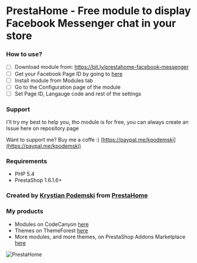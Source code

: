 # PrestaHome - Free module to display Facebook Messenger chat in your store

### How to use?

- [ ] Download module from: https://bit.ly/prestahome-facebook-messenger
- [ ] Get your Facebook Page ID by going to [here](https://commentpicker.com/find-facebook-id.php)
- [ ] Install module from Modules tab
- [ ] Go to the Configuration page of the module
- [ ] Set Page ID, Langauge code and rest of the settings

### Support

I'll try my best to help you, tho module is for free, you can always create an Issue here on repository page

Want to support me? Buy me a coffe :) [https://paypal.me/kpodemski](https://paypal.me/kpodemski)

### Requirements

* PHP 5.4
* PrestaShop 1.6.1.6+

### Created by [Krystian Podemski](https://www.podemski.dev) from [PrestaHome](http://www.prestahome.com)

### My products

* Modules on CodeCanyon [here](https://codecanyon.net/user/prestahome/portfolio?ref=prestahome)
* Themes on ThemeForest [here](https://themeforest.net/user/prestahome/portfolio?ref=prestahome)
* More modules, and more themes, on PrestaShop Addons Marketplace [here](https://addons.prestashop.com/en/111_prestahome)

![PrestaHome](http://www.prestahome.com/cover.jpg)

